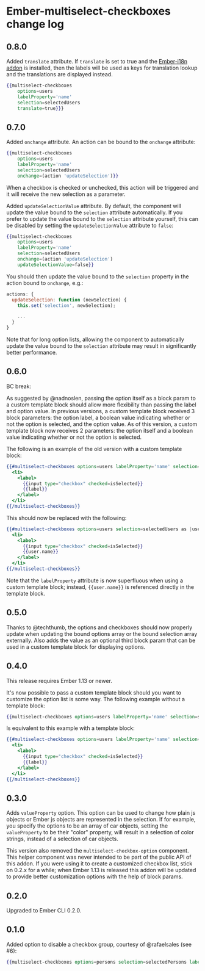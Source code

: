# Ember-multiselect-checkboxes change log

## 0.8.0

Added `translate` attribute. If `translate` is set to true and the [Ember-i18n addon](https://www.npmjs.com/package/ember-i18n)
is installed, then the labels will be used as keys for translation lookup and the translations are displayed instead.

```handlebars
{{multiselect-checkboxes
    options=users
    labelProperty='name'
    selection=selectedUsers
    translate=true}}}
```

## 0.7.0

Added `onchange` attribute. An action can be bound to the `onchange` attribute:

```handlebars
{{multiselect-checkboxes
    options=users
    labelProperty='name'
    selection=selectedUsers
    onchange=(action 'updateSelection')}}
```

When a checkbox is checked or unchecked, this action will be triggered and it will receive the new selection as a
parameter.

Added `updateSelectionValue` attribute. By default, the component will update the value bound to the `selection`
attribute automatically. If you prefer to update the value bound to the `selection` attribute yourself, this can be
disabled by setting the `updateSelectionValue` attribute to `false`:

```handlebars
{{multiselect-checkboxes
    options=users
    labelProperty='name'
    selection=selectedUsers
    onchange=(action 'updateSelection')
    updateSelectionValue=false}}
```

You should then update the value bound to the `selection` property in the action bound to `onchange`, e.g.:

```js
actions: {
  updateSelection: function (newSelection) {
    this.set('selection', newSelection);

    ...
  }
}
```

Note that for long option lists, allowing the component to automatically update the value bound to the `selection`
attribute may result in significantly better performance.

## 0.6.0

BC break:

As suggested by @nadnoslen, passing the option itself as a block param to a custom template block should allow more
flexibility than passing the label and option value. In previous versions, a custom template block received 3 block
parameters: the option label, a boolean value indicating whether or not the option is selected, and the option value. As
of this version, a custom template block now receives 2 parameters: the option itself and a boolean value indicating
whether or not the option is selected.

The following is an example of the old version with a custom template block:

```handlebars
{{#multiselect-checkboxes options=users labelProperty='name' selection=selectedUsers as |label isSelected value|}}
  <li>
    <label>
      {{input type="checkbox" checked=isSelected}}
      {{label}}
    </label>
  </li>
{{/multiselect-checkboxes}}
```

This should now be replaced with the following:

```handlebars
{{#multiselect-checkboxes options=users selection=selectedUsers as |user isSelected|}}
  <li>
    <label>
      {{input type="checkbox" checked=isSelected}}
      {{user.name}}
    </label>
  </li>
{{/multiselect-checkboxes}}
```

Note that the `labelProperty` attribute is now superfluous when using a custom template block; instead, `{{user.name}}`
is referenced directly in the template block.

## 0.5.0

Thanks to @techthumb, the options and checkboxes should now properly update when updating the bound options array or the
bound selection array externally. Also adds the value as an optional third block param that can be used in a custom
template block for displaying options.

## 0.4.0

This release requires Ember 1.13 or newer.

It's now possible to pass a custom template block should you want to customize the option list is some way. The
following example without a template block:

```handlebars
{{multiselect-checkboxes options=users labelProperty='name' selection=selectedUsers}}
```

Is equivalent to this example with a template block:

```handlebars
{{#multiselect-checkboxes options=users labelProperty='name' selection=selectedUsers as |label isSelected|}}
  <li>
    <label>
      {{input type="checkbox" checked=isSelected}}
      {{label}}
    </label>
  </li>
{{/multiselect-checkboxes}}
```

## 0.3.0

Adds `valueProperty` option. This option can be used to change how plain js objects or Ember js objects are represented
in the selection. If for example, you specify the options to be an array of car objects, setting the `valueProperty` to
be their "color" property, will result in a selection of color strings, instead of a selection of car objects.

This version also removed the `multiselect-checkbox-option` component. This helper component was never intended to be
part of the public API of this addon. If you were using it to create a customized checkbox list, stick on 0.2.x for a
while; when Ember 1.13 is released this addon will be updated to provide better customization options with the help of
block params.

## 0.2.0

Upgraded to Ember CLI 0.2.0.

## 0.1.0

Added option to disable a checkbox group, courtesy of @rafaelsales (see #6):

```hbs
{{multiselect-checkboxes options=persons selection=selectedPersons labelProperty="name" disabled=personsDisabled}}
```
